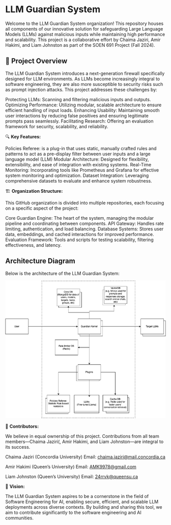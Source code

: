 # LLM Guardian System
Welcome to the LLM Guardian System organization! This repository houses all components of our innovative solution for safeguarding Large Language Models (LLMs) against malicious inputs while maintaining high performance and scalability. This project is a collaborative effort by Chaima Jaziri, Amir Hakimi, and Liam Johnston as part of the SOEN 691 Project (Fall 2024).

## 📌 Project Overview

The LLM Guardian System introduces a next-generation firewall specifically designed for LLM environments. As LLMs become increasingly integral to software engineering, they are also more susceptible to security risks such as prompt injection attacks. This project addresses these challenges by:

Protecting LLMs: Scanning and filtering malicious inputs and outputs.
Optimizing Performance: Utilizing modular, scalable architecture to ensure efficient handling of input loads.
Enhancing Usability: Maintaining smooth user interactions by reducing false positives and ensuring legitimate prompts pass seamlessly.
Facilitating Research: Offering an evaluation framework for security, scalability, and reliability.

🔍 **Key Features:**

Policies Referee: is a plug-in that uses static, manually crafted rules and patterns to act as a pre-display filter between user inputs and a large language model (LLM)
Modular Architecture: Designed for flexibility, extensibility, and ease of integration with existing systems.
Real-Time Monitoring: Incorporating tools like Prometheus and Grafana for effective system monitoring and optimization.
Dataset Integration: Leveraging comprehensive datasets to evaluate and enhance system robustness.


🏗️ **Organization Structure:**

This GitHub organization is divided into multiple repositories, each focusing on a specific aspect of the project:

Core Guardian Engine: The heart of the system, managing the modular pipeline and coordinating between components.
API Gateway: Handles rate limiting, authentication, and load balancing.
Database Systems: Stores user data, embeddings, and cached interactions for improved performance.
Evaluation Framework: Tools and scripts for testing scalability, filtering effectiveness, and latency.


## Architecture Diagram

Below is the architecture of the LLM Guardian System:

![Architecture Diagram](architecture_diagram.png)


🤝  **Contributors:**

We believe in equal ownership of this project. Contributions from all team members—Chaima Jaziri(, Amir Hakimi, and Liam Johnston—are integral to its success.

Chaima Jaziri (Concordia University)
Email: chaima.jaziri@mail.concordia.ca

Amir Hakimi (Queen’s University)
Email: AMK9978@gmail.com

Liam Johnston (Queen’s University)
Email: 24rrvk@queensu.ca

🌟 **Vision:**

The LLM Guardian System aspires to be a cornerstone in the field of Software Engineering for AI, enabling secure, efficient, and scalable LLM deployments across diverse contexts. By building and sharing this tool, we aim to contribute significantly to the software engineering and AI communities.

